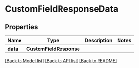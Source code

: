 # CustomFieldResponseData

## Properties
Name | Type | Description | Notes
------------ | ------------- | ------------- | -------------
**data** | [**CustomFieldResponse**](CustomFieldResponse.md) |  | 

[[Back to Model list]](../README.md#documentation-for-models) [[Back to API list]](../README.md#documentation-for-api-endpoints) [[Back to README]](../README.md)

